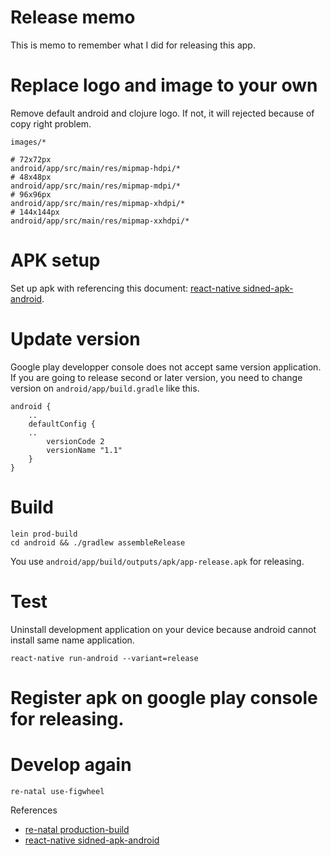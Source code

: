 # Release memo
This is memo to remember what I did for releasing this app.

# Replace logo and image to your own
Remove default android and clojure logo.
If not, it will rejected because of copy right problem.

```
images/*
```

```
# 72x72px
android/app/src/main/res/mipmap-hdpi/*
# 48x48px
android/app/src/main/res/mipmap-mdpi/*
# 96x96px
android/app/src/main/res/mipmap-xhdpi/*
# 144x144px
android/app/src/main/res/mipmap-xxhdpi/*
```

# APK setup
Set up apk with referencing this document: [react-native sidned-apk-android](https://facebook.github.io/react-native/docs/signed-apk-android.html).

# Update version
Google play developper console does not accept same version application.
If you are going to release second or later version, you need to change version on `android/app/build.gradle` like this.

```
android {
    ..
    defaultConfig {
    ..
        versionCode 2
        versionName "1.1"
    }
}
```

# Build

```
lein prod-build
cd android && ./gradlew assembleRelease
```

You use `android/app/build/outputs/apk/app-release.apk` for releasing.

# Test

Uninstall development application on your device because android cannot install same name application.

```
react-native run-android --variant=release
```

# Register apk on google play console for releasing.

# Develop again

```
re-natal use-figwheel
```

References
- [re-natal production-build](https://github.com/drapanjanas/re-natal#production-build)
- [react-native sidned-apk-android](https://facebook.github.io/react-native/docs/signed-apk-android.html)
